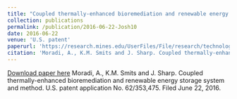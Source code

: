 ```yaml
---
title: "Coupled thermally-enhanced bioremediation and renewable energy storage system and method"
collection: publications
permalink: /publication/2016-06-22-Josh10
date: 2016-06-22
venue: 'U.S. patent'
paperurl: 'https://research.mines.edu/UserFiles/File/research/technologyTransfer/misc/16027_NewExecutive%20Summary.pdf'
citation: 'Moradi, A., K.M. Smits and J. Sharp. Coupled thermally-enhanced bioremediation and renewable energy storage system and method.  U.S. patent application No. 62/353,475.  Filed June 22, 2016.'
---
```


<a href='https://research.mines.edu/UserFiles/File/research/technologyTransfer/misc/16027_NewExecutive%20Summary.pdf'>Download paper here</a>
Moradi, A., K.M. Smits and J. Sharp. Coupled thermally-enhanced bioremediation and renewable energy storage system and method.  U.S. patent application No. 62/353,475.  Filed June 22, 2016.
